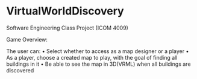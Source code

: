 # VirtualWorldDiscovery
Software Engineering Class Project (ICOM 4009)

Game Overview: 

The user can:
• Select whether to access as a map designer or a player
• As a player, choose a created map to play, with the goal of finding all buildings in it
• Be able to see the map in 3D(VRML) when all buildings are discovered
